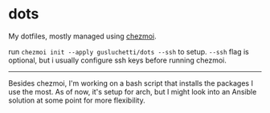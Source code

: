 # dots
My dotfiles, mostly managed using [chezmoi](https://www.chezmoi.io/).  

run `chezmoi init --apply gusluchetti/dots --ssh` to setup.
`--ssh` flag is optional, but i usually configure ssh keys before running chezmoi.

---

Besides chezmoi, I'm working on a bash script that installs the packages I use the most.
As of now, it's setup for arch, but I might look into an Ansible solution at some point for more flexibility.
